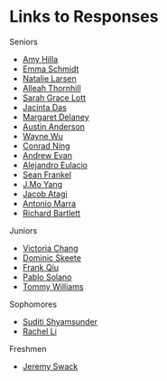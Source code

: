 # Links to Responses

Seniors
- [Amy Hilla](https://aehilla.github.io/data310_spring2021/)
- [Emma Schmidt](https://emma-schmidt.github.io/DATA310/)
- [Natalie Larsen](https://natallzl.github.io/data310/)
- [Alleah Thornhill](https://alleahsoleil.github.io/Applied_Machine_Learning/)
- [Sarah Grace Lott](https://sglott.github.io/Data310_workbook/)
- [Jacinta Das](https://jpdas18.github.io/Applied-Machine-Learning/)
- [Margaret Delaney](https://mmdelaney.github.io/DATA-310/)
- [Austin Anderson](https://aa-battery.github.io/Applied-Machine-Learning/)
- [Wayne Wu](https://dwurian.github.io/DATA-310/)
- [Conrad Ning](https://cning0506.github.io/DATA-310_Applied_Machine_Learning/)
- [Andrew Evan](https://andrewevanwm.github.io/DataScience310/)
- [Alejandro Eulacio](https://ale-eulacio.github.io/data310/)
- [Sean Frankel](https://seanf879.github.io/Sean-s-Lab/)
- [J.Mo Yang](https://jmoyang.github.io/DATA310/)
- [Jacob Atagi](https://jdatagi.github.io/Data_310/)
- [Antonio Marra](https://antoniomarra8.github.io/DATA310/)
- [Richard Bartlett](https://rj-bartlett.github.io/Data310/)

Juniors
- [Victoria Chang](https://victoyyc.github.io/DATA-310/)
- [Dominic Skeete](https://daskeete.github.io/daskeete_data_310/)
- [Frank Qiu](https://frank-q-00.github.io/Data-310/)
- [Pablo Solano](https://pablo.codes/appml)
- [Tommy Williams](https://ktwilliams15.github.io/Responses/)

Sophomores
- [Suditi Shyamsunder](https://suditishyamsunder.github.io/DATA310/)
- [Rachel Li](https://rrrrli.github.io/DATA_310/)

Freshmen
- [Jeremy Swack](https://jeremy-swack.github.io/applied-machine-learning/)
  

